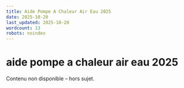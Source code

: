 ```yaml
---
title: Aide Pompe A Chaleur Air Eau 2025
date: 2025-10-20
last_updated: 2025-10-20
wordcount: 13
robots: noindex
---
```


# aide pompe a chaleur air eau 2025

Contenu non disponible – hors sujet.